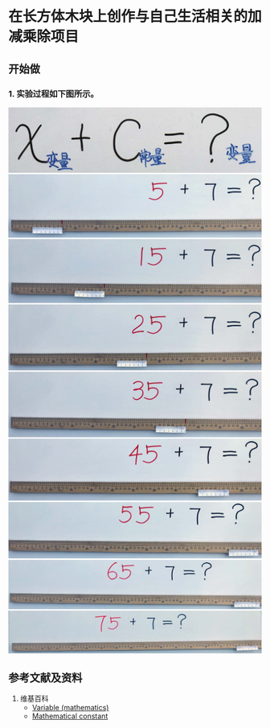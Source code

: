 # 在长方体木块上创作与自己生活相关的加减乘除项目

## 开始做

### 1. 实验过程如下图所示。

![](/images/数轴(一维坐标系)/感受在计算过程中变化的数量和不变的数量/1a0.jpg)
![](/images/数轴(一维坐标系)/感受在计算过程中变化的数量和不变的数量/1a1.jpg)
![](/images/数轴(一维坐标系)/感受在计算过程中变化的数量和不变的数量/1a2.jpg)
![](/images/数轴(一维坐标系)/感受在计算过程中变化的数量和不变的数量/1a3.jpg)
![](/images/数轴(一维坐标系)/感受在计算过程中变化的数量和不变的数量/1a4.jpg)
![](/images/数轴(一维坐标系)/感受在计算过程中变化的数量和不变的数量/1a5.jpg)
![](/images/数轴(一维坐标系)/感受在计算过程中变化的数量和不变的数量/1a6.jpg)
![](/images/数轴(一维坐标系)/感受在计算过程中变化的数量和不变的数量/1a7.jpg)
![](/images/数轴(一维坐标系)/感受在计算过程中变化的数量和不变的数量/1a8.jpg)

## 参考文献及资料

1. 维基百科
	- [Variable (mathematics)](https://en.wikipedia.org/wiki/Variable_(mathematics)) 
	- [Mathematical constant](https://en.wikipedia.org/wiki/Mathematical_constant) 
